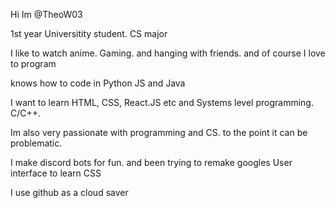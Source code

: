 
Hi Im @TheoW03 

1st year Universitity student. CS major 

I like to watch anime. Gaming. and hanging with friends. and of course I love to program

knows how to code in Python JS and Java 

I want to learn HTML, CSS, React.JS etc and Systems level programming. C/C++. 

Im also very passionate with programming and CS. to the point it can be problematic.

I make discord bots for fun. and been trying to remake googles User interface to learn CSS

I use github as a cloud saver

